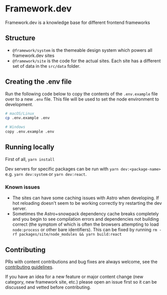 # Framework.dev

Framework.dev is a knowledge base for different frontend frameworks

## Structure

- `@framework/system` is the themeable design system which powers all
  framework.dev sites
- `@framework/site` is the code for the actual sites. Each site has a different
  set of data in the `src/data` folder.

## Creating the .env file

Run the following code below to copy the contents of the `.env.example` file
over to a new `.env` file. This file will be used to set the node environment to
development.

```bash
# macOS/Linux
cp .env.example .env

# Windows
copy .env.example .env

```

## Running locally

First of all, `yarn install`

Dev servers for specific packages can be run with `yarn dev:<package-name>` e.g.
`yarn dev:system` or `yarn dev:react`.

### Known issues

- The sites can have some caching issues with Astro when developing. If hot
  reloading doesn't seem to be working correctly try restarting the dev server.
- Sometimes the Astro+snowpack dependency cache breaks completely and you begin
  to see compilation errors and dependencies not building correct (the symptom
  of which is often the browsers attempting to load `node:process` or other bare
  identifiers). This can be fixed by running
  `rm -rf packages/site/node_modules && yarn build:react`

## Contributing

PRs with content contributions and bug fixes are always welcome, see the
[contributing guidelines](./CONTRIBUTING.md).

If you have an idea for a new feature or major content change (new category, new
framework site, etc.) please open an issue first so it can be discussed and
vetted before contributing.
